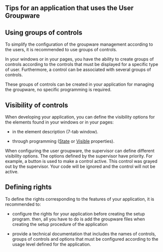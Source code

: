 
## Tips for an application that uses the User Groupware
			



<a name="NOTE1"></a>
<a name="NOTE1_1"></a>


## Using groups of controls
<a name="using_groups_controls_ELTTEXTE000093"></a>
To simplify the configuration of the groupware management according to the users, it is recommended to use groups of controls.

In your windows or in your pages, you have the ability to create groups of controls according to the controls that must be displayed for a specific type of user. Furthermore, a control can be associated with several groups of controls.

These groups of controls can be created in your application for managing the groupware, no specific programming is required.

<a name="NOTE2"></a>
<a name="NOTE2_1"></a>


## Visibility of controls
<a name="visibility_controls_ELTTEXTE000117"></a>
When developing your application, you can define the visibility options for the elements found in your windows or in your pages:

- in the element description (7-tab window).

- through programming ([State](../Proprietes/2510039.md) or [Visible](../Proprietes/2510138.md) properties).




When configuring the user groupware, the supervisor can define different visibility options. The options defined by the supervisor have priority. For example, a button is used to make a control active. This control was grayed out by the supervisor. Your code will be ignored and the control will not be active.

<a name="NOTE3"></a>
<a name="NOTE3_1"></a>


## Defining rights
<a name="defining_rights_ELTTEXTE000141"></a>
To define the rights corresponding to the features of your application, it is recommended to:

- configure the rights for your application before creating the setup program. then, all you have to do is add the groupware files when creating the setup procedure of the application

- provide a technical documentation that includes the names of controls, groups of controls and options that must be configured according to the usage level defined for the application.





